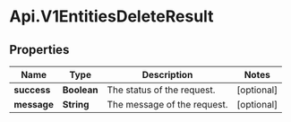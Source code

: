 # Api.V1EntitiesDeleteResult

## Properties

Name | Type | Description | Notes
------------ | ------------- | ------------- | -------------
**success** | **Boolean** | The status of the request. | [optional] 
**message** | **String** | The message of the request. | [optional] 


